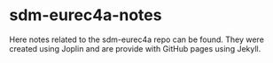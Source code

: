 # sdm-eurec4a-notes
Here notes related to the sdm-eurec4a repo can be found. They were created using Joplin and are provide with GitHub pages using Jekyll.
